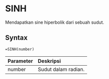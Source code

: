 # SINH

Mendapatkan sine hiperbolik dari sebuah sudut.

## Syntax

```text
=SINH(number)
```

| Parameter | Deskripsi |
| :--- | :--- |
| number | Sudut dalam radian. |


